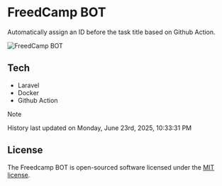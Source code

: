# FreedCamp BOT

Automatically assign an ID before the task title based on Github Action.

![FreedCamp BOT](https://repository-images.githubusercontent.com/737932867/7d34798b-2680-471c-b089-a78a718d3d6a)

## Tech

- Laravel
- Docker
- Github Action

> [!NOTE]  
> History last updated on Monday, June 23rd, 2025, 10:33:31 PM

## License

The Freedcamp BOT is open-sourced software licensed under the [MIT license](https://opensource.org/licenses/MIT).
